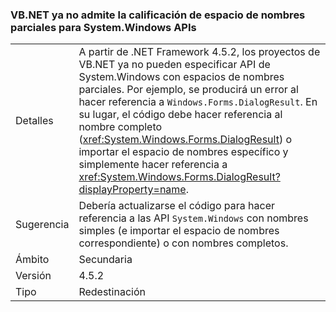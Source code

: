 ### <a name="vbnet-no-longer-supports-partial-namespace-qualification-for-systemwindows-apis"></a>VB.NET ya no admite la calificación de espacio de nombres parciales para System.Windows APIs

|   |   |
|---|---|
|Detalles|A partir de .NET Framework 4.5.2, los proyectos de VB.NET ya no pueden especificar API de System.Windows con espacios de nombres parciales. Por ejemplo, se producirá un error al hacer referencia a <code>Windows.Forms.DialogResult</code>. En su lugar, el código debe hacer referencia al nombre completo (<xref:System.Windows.Forms.DialogResult>) o importar el espacio de nombres específico y simplemente hacer referencia a <xref:System.Windows.Forms.DialogResult?displayProperty=name>.|
|Sugerencia|Debería actualizarse el código para hacer referencia a las API <code>System.Windows</code> con nombres simples (e importar el espacio de nombres correspondiente) o con nombres completos.|
|Ámbito|Secundaria|
|Versión|4.5.2|
|Tipo|Redestinación|

